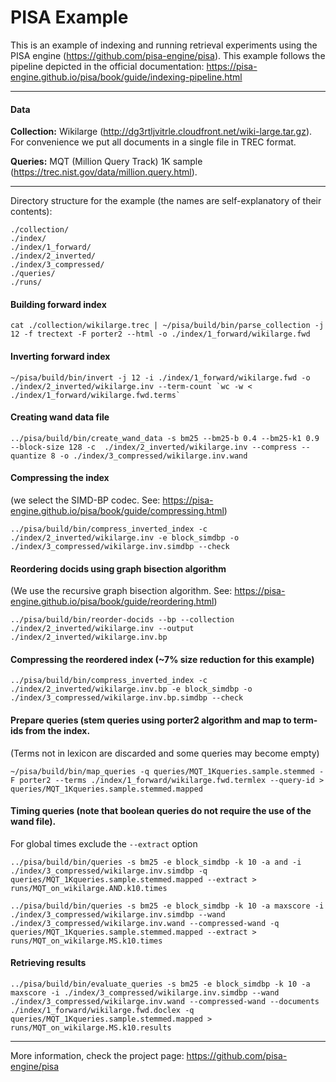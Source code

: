 # PISA Example

This is an example of indexing and running retrieval experiments using the PISA engine (https://github.com/pisa-engine/pisa).
This example follows the pipeline depicted in the official documentation: https://pisa-engine.github.io/pisa/book/guide/indexing-pipeline.html

___
#### Data
**Collection:** Wikilarge (http://dg3rtljvitrle.cloudfront.net/wiki-large.tar.gz). For convenience we put all documents in a single file in TREC format.

**Queries:** MQT (Million Query Track) 1K sample (https://trec.nist.gov/data/million.query.html).

___

Directory structure for the example (the names are self-explanatory of their contents):

```.
./collection/
./index/
./index/1_forward/
./index/2_inverted/
./index/3_compressed/
./queries/
./runs/
```



#### Building forward index
```
cat ./collection/wikilarge.trec | ~/pisa/build/bin/parse_collection -j 12 -f trectext -F porter2 --html -o ./index/1_forward/wikilarge.fwd
```
#### Inverting forward index
```
~/pisa/build/bin/invert -j 12 -i ./index/1_forward/wikilarge.fwd -o ./index/2_inverted/wikilarge.inv --term-count `wc -w < ./index/1_forward/wikilarge.fwd.terms`
```

#### Creating wand data file
```
../pisa/build/bin/create_wand_data -s bm25 --bm25-b 0.4 --bm25-k1 0.9 --block-size 128 -c  ./index/2_inverted/wikilarge.inv --compress --quantize 8 -o ./index/3_compressed/wikilarge.inv.wand
```

#### Compressing the index 
(we select the SIMD-BP codec. See: https://pisa-engine.github.io/pisa/book/guide/compressing.html)
```
../pisa/build/bin/compress_inverted_index -c ./index/2_inverted/wikilarge.inv -e block_simdbp -o ./index/3_compressed/wikilarge.inv.simdbp --check
```

#### Reordering docids using graph bisection algorithm 
(We use the recursive graph bisection algorithm. See: https://pisa-engine.github.io/pisa/book/guide/reordering.html)
```
../pisa/build/bin/reorder-docids --bp --collection ./index/2_inverted/wikilarge.inv --output ./index/2_inverted/wikilarge.inv.bp 
```

#### Compressing the reordered index (~7% size reduction for this example)
```
../pisa/build/bin/compress_inverted_index -c ./index/2_inverted/wikilarge.inv.bp -e block_simdbp -o ./index/3_compressed/wikilarge.inv.bp.simdbp --check
```

#### Prepare queries (stem queries using porter2 algorithm and map to term-ids from the index. 
(Terms not in lexicon are discarded and some queries may become empty)
```
~/pisa/build/bin/map_queries -q queries/MQT_1Kqueries.sample.stemmed -F porter2 --terms ./index/1_forward/wikilarge.fwd.termlex --query-id > queries/MQT_1Kqueries.sample.stemmed.mapped
```

#### Timing queries (note that boolean queries do not require the use of the wand file). 
For global times exclude the ```--extract``` option
```
../pisa/build/bin/queries -s bm25 -e block_simdbp -k 10 -a and -i ./index/3_compressed/wikilarge.inv.simdbp -q queries/MQT_1Kqueries.sample.stemmed.mapped --extract > runs/MQT_on_wikilarge.AND.k10.times
```
```
../pisa/build/bin/queries -s bm25 -e block_simdbp -k 10 -a maxscore -i ./index/3_compressed/wikilarge.inv.simdbp --wand ./index/3_compressed/wikilarge.inv.wand --compressed-wand -q queries/MQT_1Kqueries.sample.stemmed.mapped --extract > runs/MQT_on_wikilarge.MS.k10.times
```

#### Retrieving results
```
../pisa/build/bin/evaluate_queries -s bm25 -e block_simdbp -k 10 -a maxscore -i ./index/3_compressed/wikilarge.inv.simdbp --wand ./index/3_compressed/wikilarge.inv.wand --compressed-wand --documents ./index/1_forward/wikilarge.fwd.doclex -q queries/MQT_1Kqueries.sample.stemmed.mapped > runs/MQT_on_wikilarge.MS.k10.results
```
___

More information, check the project page: https://github.com/pisa-engine/pisa




